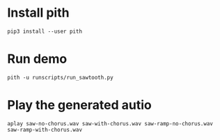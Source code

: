 # Install pith

    pip3 install --user pith

# Run demo

    pith -u runscripts/run_sawtooth.py

# Play the generated autio

    aplay saw-no-chorus.wav saw-with-chorus.wav saw-ramp-no-chorus.wav saw-ramp-with-chorus.wav

